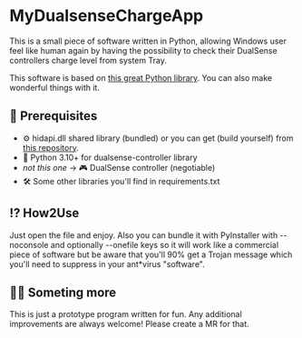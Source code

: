 # MyDualsenseChargeApp
This is a small piece of software written in Python, allowing Windows user feel like human again by having the possibility to check their DualSense controllers charge level from system Tray.

This software is based on [this great Python library](https://github.com/yesbotics/dualsense-controller-python/tree/main). You can also make wonderful things with it.

## 🔨 Prerequisites
- ⚙ hidapi.dll shared library (bundled) or you can get (build yourself) from [this repository](https://github.com/libusb/hidapi).
- 🐍 Python 3.10+ for dualsense-controller library
- *not this one* -> 🎮 DualSense controller (negotiable)
- 🛠 Some other libraries you'll find in requirements.txt

## ⁉ How2Use
Just open the file and enjoy. Also you can bundle it with PyInstaller with --noconsole and optionally --onefile keys so it will work like a commercial piece of software but be aware that you'll 90% get a Trojan message which you'll need to suppress in your ant*virus "software".

## 🐱‍👤 Someting more
This is just a prototype program written for fun. Any additional improvements are always welcome! Please create a MR for that.